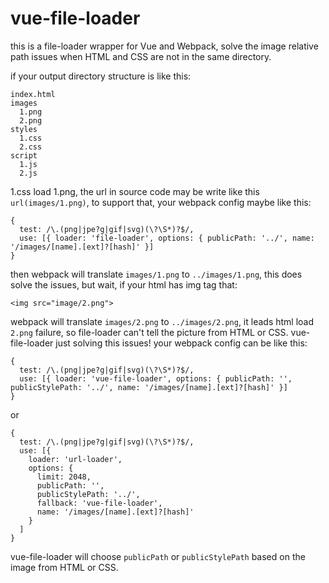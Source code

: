 # vue-file-loader 

this is a file-loader wrapper for Vue and Webpack, solve the image relative path issues when HTML and CSS are not in the same directory.

if your output directory structure is like this:

```
index.html
images
  1.png
  2.png
styles
  1.css
  2.css
script
  1.js
  2.js
```
1.css load 1.png, the url in source code may be write like this `url(images/1.png)`, to support that, your webpack config maybe like this:
```
{ 
  test: /\.(png|jpe?g|gif|svg)(\?\S*)?$/, 
  use: [{ loader: 'file-loader', options: { publicPath: '../', name: '/images/[name].[ext]?[hash]' }]
}
```
then webpack will translate `images/1.png` to `../images/1.png`, this does solve the issues, but wait, if your html has img tag that:
```
<img src="image/2.png">
```
webpack will translate `images/2.png` to `../images/2.png`, it leads html load `2.png` failure, so file-loader can't tell the picture from HTML or CSS.
vue-file-loader just solving this issues!
your webpack config can be like this:

```
{ 
  test: /\.(png|jpe?g|gif|svg)(\?\S*)?$/, 
  use: [{ loader: 'vue-file-loader', options: { publicPath: '', publicStylePath: '../', name: '/images/[name].[ext]?[hash]' }]
}
```
or 
```
{ 
  test: /\.(png|jpe?g|gif|svg)(\?\S*)?$/, 
  use: [{ 
    loader: 'url-loader', 
    options: { 
      limit: 2048, 
      publicPath: '', 
      publicStylePath: '../', 
      fallback: 'vue-file-loader',
      name: '/images/[name].[ext]?[hash]' 
    }
  ]
}
```
vue-file-loader will choose `publicPath` or `publicStylePath` based on the image from HTML or CSS.
